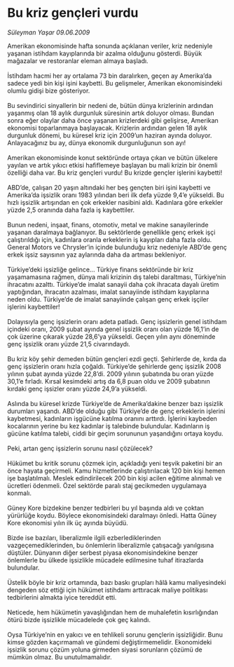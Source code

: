 # Bu kriz gençleri vurdu

*Süleyman Yaşar 09.06.2009*

<div class="taraf_structure_2col_1zq">
<div class="margen_n">



 <p>Amerikan ekonomisinde hafta sonunda açıklanan veriler, kriz nedeniyle yaşanan istihdam kayıplarında bir azalma olduğunu gösterdi. Büyük mağazalar ve restoranlar eleman almaya başladı. <br/><br/>İstihdam hacmi her ay ortalama 73 bin daralırken, geçen ay Amerika’da sadece yedi bin kişi işini kaybetti. Bu gelişmeler, Amerikan ekonomisindeki olumlu gidişi bize gösteriyor. <br/><br/>Bu sevindirici sinyallerin bir nedeni de, bütün dünya krizlerinin ardından yaşanmış olan 18 aylık durgunluk süresinin artık doluyor olması. Bundan sonra eğer olaylar daha önce yaşanan krizlerdeki gibi gelişirse, Amerikan ekonomisi toparlanmaya başlayacak. Krizlerin ardından gelen 18 aylık durgunluk dönemi, bu küresel kriz için 2009’un haziran ayında doluyor. Anlayacağınız bu ay, dünya ekonomik durgunluğunun son ayı! <br/><br/>Amerikan ekonomisinde konut sektöründe ortaya çıkan ve bütün ülkelere yayılan ve artık yıkıcı etkisi hafiflemeye başlayan bu mali krizin bir önemli özelliği daha var. Bu kriz gençleri vurdu! Bu krizde gençler işlerini kaybetti! <br/><br/>ABD’de, çalışan 20 yaşın altındaki her beş gençten biri işini kaybetti ve Amerika’da işsizlik oranı 1983 yılından beri ilk defa yüzde 9,4’e yükseldi. Bu hızlı işsizlik artışından en çok erkekler nasibini aldı. Kadınlara göre erkekler yüzde 2,5 oranında daha fazla iş kaybettiler. <br/><br/>Bunun nedeni, inşaat, finans, otomotiv, metal ve makine sanayilerinde yaşanan daralmaya bağlanıyor. Bu sektörlerde genellikle genç erkek işçi çalıştırıldığı için, kadınlara oranla erkeklerin iş kayıpları daha fazla oldu. General Motors ve Chrysler’in içinde bulunduğu kriz nedeniyle ABD’de genç erkek işsiz sayısının yaz aylarında daha da artması bekleniyor. <br/><br/>Türkiye’deki işsizliğe gelince... Türkiye finans sektöründe bir kriz yaşamamasına rağmen, dünya mali krizinin dış talebi daraltması, Türkiye’nin ihracatını azalttı. Türkiye’de imalat sanayii daha çok ihracata dayalı üretim yaptığından, ihracatın azalması, imalat sanayiinde istihdam kayıplarına neden oldu. Türkiye’de de imalat sanayiinde çalışan genç erkek işçiler işlerini kaybettiler! <br/><br/>Dolayısıyla genç işsizlerin oranı adeta patladı. Genç işsizlerin genel istihdam içindeki oranı, 2009 şubat ayında genel işsizlik oranı olan yüzde 16,1’in de çok üzerine çıkarak yüzde 28,6’ya yükseldi. Geçen yılın aynı döneminde genç işsizlik oranı yüzde 21,5 civarındaydı. <br/><br/>Bu kriz köy şehir demeden bütün gençleri ezdi geçti. Şehirlerde de, kırda da genç işsizlerin oranı hızla çoğaldı. Türkiye’de şehirlerde genç işsizlik 2008 yılının şubat ayında yüzde 22,8’di. 2009 yılının şubatında bu oran yüzde 30,1’e fırladı. Kırsal kesimdeki artış da 6,8 puan oldu ve 2009 şubatının kırdaki genç işsizler oranı yüzde 24,9’a yükseldi. <br/><br/>Aslında bu küresel krizde Türkiye’de de Amerika’dakine benzer bazı işsizlik durumları yaşandı. ABD’de olduğu gibi Türkiye’de de genç erkeklerin işlerini kaybetmesi, kadınların işgücüne katılma oranını arttırdı. İşlerini kaybeden kocalarının yerine bu kez kadınlar iş talebinde bulundular. Kadınların iş gücüne katılma talebi, ciddi bir geçim sorununun yaşandığını ortaya koydu. <br/><br/>Peki, artan genç işsizlerin sorunu nasıl çözülecek? <br/><br/>Hükümet bu kritik sorunu çözmek için, açıkladığı yeni teşvik paketini bir an önce hayata geçirmeli. Kamu hizmetlerinde çalıştırılacak 120 bin kişi hemen işe başlatılmalı. Meslek edindirilecek 200 bin kişi acilen eğitime alınmalı ve ücretleri ödenmeli. Özel sektörde paralı staj gecikmeden uygulamaya konmalı. <br/><br/>Güney Kore bizdekine benzer tedbirleri bu yıl başında aldı ve çoktan yürürlüğe koydu. Böylece ekonomisindeki daralmayı önledi. Hatta Güney Kore ekonomisi yılın ilk üç ayında büyüdü. <br/><br/>Bizde ise bazıları, liberalizmle ilgili ezberlediklerinden vazgeçemediklerinden, bu önlemlerin liberalizmle çatışacağı yanılgısına düştüler. Dünyanın diğer serbest piyasa ekonomisindekine benzer önlemlerle bu ülkede işsizlikle mücadele edilmesine tuhaf itirazlarda bulundular. <br/><br/>Üstelik böyle bir kriz ortamında, bazı baskı grupları hâlâ kamu maliyesindeki dengeden söz ettiği için hükümet istihdamı arttıracak maliye politikası tedbirlerini almakta iyice tereddüt etti. <br/><br/>Neticede, hem hükümetin yavaşlığından hem de muhalefetin kısırlığından ötürü bizde işsizlikle mücadelede çok geç kalındı. <br/><br/>Oysa Türkiye’nin en yakıcı ve en tehlikeli sorunu gençlerin işsizliğidir. Bunu kimse gözden kaçırmamalı ve gündemi değiştirmemelidir. Ekonomideki işsizlik sorunu çözüm yoluna girmeden siyasi sorunların çözümü de mümkün olmaz. Bu unutulmamalıdır.</p>
<br/>
<br/>
<br/>



<br/>


<div id="taraf_not">
</div>

</div>


</div>
